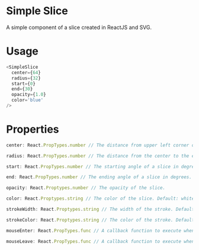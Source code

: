 # Simple Slice
A simple component of a slice created in ReactJS and SVG.

# Usage
```javascript
<SimpleSlice
  center={64}
  radius={32}
  start={0}
  end={30}
  opacity={1.0}
  color='blue'
/>
```

# Properties

```javascript
center: React.PropTypes.number // The distance from upper left corner of your screen in x- or y- direction.
```

```javascript
radius: React.PropTypes.number // The distance from the center to the edge of your slice.
```

```javascript
start: React.PropTypes.number // The starting angle of a slice in degrees.
```

```javascript
end: React.PropTypes.number // The ending angle of a slice in degrees.
```

```javascript
opacity: React.Proptypes.number // The opacity of the slice.
```

```javascript
color: React.Proptypes.string // The color of the slice. Default: white
```

```javascript
strokeWidth: React.Proptypes.string // The width of the stroke. Default: 1.0
```

```javascript
strokeColor: React.Proptypes.string // The color of the stroke. Default: black
```

```javascript
mouseEnter: React.PropTypes.func // A callback function to execute when the mouseenter is fired on slice.
```

```javascript
mouseLeave: React.PropTypes.func // A callback function to execute when the mouseleave is fired on slice.
```
